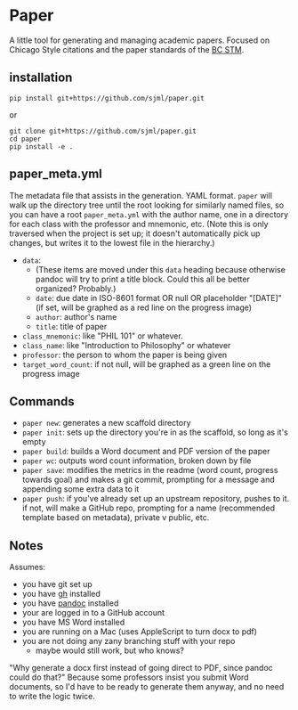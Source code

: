 # Paper

A little tool for generating and managing academic papers. Focused on Chicago Style citations and the paper standards of the [BC STM](https://www.bc.edu/bc-web/schools/stm.html).

## installation
```shell
pip install git+https://github.com/sjml/paper.git
```
or

```shell
git clone git+https://github.com/sjml/paper.git
cd paper
pip install -e .
```

## paper_meta.yml
The metadata file that assists in the generation. YAML format. `paper` will walk up the directory tree until the root looking for similarly named files, so you can have a root `paper_meta.yml` with the author name, one in a directory for each class with the professor and mnemonic, etc. (Note this is only traversed when the project is set up; it doesn't automatically pick up changes, but writes it to the lowest file in the hierarchy.)

* `data`: 
    * (These items are moved under this `data` heading because otherwise pandoc will try to print a title block. Could this all be better organized? Probably.)
    * `date`: due date in ISO-8601 format OR null OR placeholder "[DATE]" (if set, will be graphed as a red line on the progress image)
    * `author`: author's name
    * `title`: title of paper
* `class_mnemonic`: like "PHIL 101" or whatever.
* `class_name`: like "Introduction to Philosophy" or whatever
* `professor`: the person to whom the paper is being given
* `target_word_count`: if not null, will be graphed as a green line on the progress image


## Commands
* `paper new`: generates a new scaffold directory
* `paper init`: sets up the directory you're in as the scaffold, so long as it's empty
* `paper build`: builds a Word document and PDF version of the paper
* `paper wc`: outputs word count information, broken down by file
* `paper save`: modifies the metrics in the readme (word count, progress towards goal) and makes a git commit, prompting for a message and appending some extra data to it
* `paper push`: if you've already set up an upstream repository, pushes to it. if not, will make a GitHub repo, prompting for a name (recommended template based on metadata), private v public, etc. 


## Notes
Assumes: 
* you have git set up
* you have [gh](https://cli.github.com/) installed
* you have [pandoc](https://pandoc.org/) installed
* your are logged in to a GitHub account
* you have MS Word installed
* you are running on a Mac (uses AppleScript to turn docx to pdf)
* you are not doing any zany branching stuff with your repo
    - maybe would still work, but who knows?

"Why generate a docx first instead of going direct to PDF, since pandoc could do that?" 
Because some professors insist you submit Word documents, so I'd have to be ready to 
generate them anyway, and no need to write the logic twice. 
